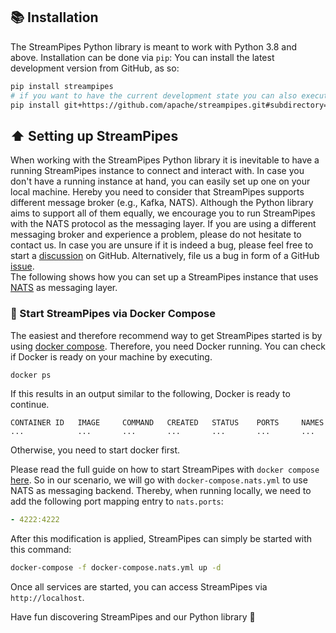 <!--
  ~ Licensed to the Apache Software Foundation (ASF) under one or more
  ~ contributor license agreements.  See the NOTICE file distributed with
  ~ this work for additional information regarding copyright ownership.
  ~ The ASF licenses this file to You under the Apache License, Version 2.0
  ~ (the "License"); you may not use this file except in compliance with
  ~ the License.  You may obtain a copy of the License at
  ~
  ~    http://www.apache.org/licenses/LICENSE-2.0
  ~
  ~ Unless required by applicable law or agreed to in writing, software
  ~ distributed under the License is distributed on an "AS IS" BASIS,
  ~ WITHOUT WARRANTIES OR CONDITIONS OF ANY KIND, either express or implied.
  ~ See the License for the specific language governing permissions and
  ~ limitations under the License.
  ~
-->

## 📚 Installation

The StreamPipes Python library is meant to work with Python 3.8 and above. Installation can be done via `pip`:
You can install the latest development version from GitHub, as so:

```bash
pip install streampipes
# if you want to have the current development state you can also execute
pip install git+https://github.com/apache/streampipes.git#subdirectory=streampipes-client-python
```

## ⬆️ Setting up StreamPipes
When working with the StreamPipes Python library it is inevitable to have a running StreamPipes instance to connect and interact with.
In case you don't have a running instance at hand, you can easily set up one on your local machine.
Hereby you need to consider that StreamPipes supports different message broker (e.g., Kafka, NATS).
Although the Python library aims to support all of them equally, we encourage you to run StreamPipes with the NATS protocol as the messaging layer.
If you are using a different messaging broker and experience a problem, please do not hesitate to contact us.
In case you are unsure if it is indeed a bug, please feel free to start a [discussion](https://github.com/apache/streampipes/discussions) on GitHub.
Alternatively, file us a bug in form of a GitHub [issue](https://github.com/apache/streampipes/issues/new/choose).
<br>
The following shows how you can set up a StreamPipes instance that uses [NATS](https://docs.nats.io/) as messaging layer.

### 🐳 Start StreamPipes via Docker Compose
The easiest and therefore recommend way to get StreamPipes started is by using [docker compose](https://docs.docker.com/compose/).
Therefore, you need Docker running. You can check if Docker is ready on your machine by executing.
````bash
docker ps
````
If this results in an output similar to the following, Docker is ready to continue.
```
CONTAINER ID   IMAGE     COMMAND   CREATED   STATUS    PORTS     NAMES
...            ...       ...       ...       ...       ...       ...
```
Otherwise, you need to start docker first.

Please read the full guide on how to start StreamPipes with `docker compose` [here](https://github.com/apache/streampipes/blob/dev/installer/compose/README.md).
So in our scenario, we will go with `docker-compose.nats.yml` to use NATS as messaging backend. 
Thereby, when running locally, we need to add the following port mapping entry to `nats.ports`:
```yaml
- 4222:4222
```

After this modification is applied, StreamPipes can simply be started with this command:
```bash
docker-compose -f docker-compose.nats.yml up -d
```

Once all services are started, you can access StreamPipes via  `http://localhost`.

Have fun discovering StreamPipes and our Python library 🚀
